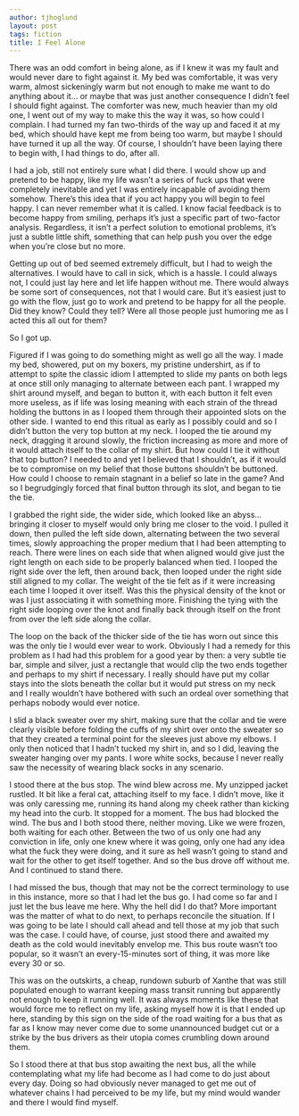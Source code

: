 ```yaml
---
author: tjhoglund
layout: post
tags: fiction
title: I Feel Alone
---
```


There was an odd comfort in being alone, as if I knew it was my fault and would
never dare to fight against it. My bed was comfortable, it was very warm, almost
sickeningly warm but not enough to make me want to do anything about it… or
maybe that was just another consequence I didn’t feel I should fight against.
The comforter was new, much heavier than my old one, I went out of my way to
make this the way it was, so how could I complain. I had turned my fan
two-thirds of the way up and faced it at my bed, which should have kept me from
being too warm, but maybe I should have turned it up all the way. Of course, I
shouldn’t have been laying there to begin with, I had things to do, after all.

I had a job, still not entirely sure what I did there. I would show up and
pretend to be happy, like my life wasn’t a series of fuck ups that were
completely inevitable and yet I was entirely incapable of avoiding them somehow.
There’s this idea that if you act happy you will begin to feel happy. I can
never remember what it is called. I know facial feedback is to become happy from
smiling, perhaps it’s just a specific part of two-factor analysis. Regardless,
it isn’t a perfect solution to emotional problems, it’s just a subtle little
shift, something that can help push you over the edge when you’re close but no
more.

Getting up out of bed seemed extremely difficult, but I had to weigh the
alternatives. I would have to call in sick, which is a hassle. I could always
not, I could just lay here and let life happen without me. There would always be
some sort of consequences, not that I would care. But it’s easiest just to go
with the flow, just go to work and pretend to be happy for all the people. Did
they know? Could they tell? Were all those people just humoring me as I acted
this all out for them?

So I got up.

Figured if I was going to do something might as well go all the way. I made my
bed, showered, put on my boxers, my pristine undershirt, as if to attempt to
spite the classic idiom I attempted to slide my pants on both legs at once still
only managing to alternate between each pant. I wrapped my shirt around myself,
and began to button it, with each button it felt even more useless, as if life
was losing meaning with each strain of the thread holding the buttons in as I
looped them through their appointed slots on the other side. I wanted to end
this ritual as early as I possibly could and so I didn’t button the very top
button at my neck. I looped the tie around my neck, dragging it around slowly,
the friction increasing as more and more of it would attach itself to the collar
of my shirt. But how could I tie it without that top button? I needed to and yet
I believed that I shouldn’t, as if it would be to compromise on my belief that
those buttons shouldn’t be buttoned. How could I choose to remain stagnant in a
belief so late in the game? And so I begrudgingly forced that final button
through its slot, and began to tie the tie.

I grabbed the right side, the wider side, which looked like an abyss… bringing
it closer to myself would only bring me closer to the void. I pulled it down,
then pulled the left side down, alternating between the two several times,
slowly approaching the proper medium that I had been attempting to reach. There
were lines on each side that when aligned would give just the right length on
each side to be properly balanced when tied. I looped the right side over the
left, then around back, then looped under the right side still aligned to my
collar. The weight of the tie felt as if it were increasing each time I looped
it over itself. Was this the physical density of the knot or was I just
associating it with something more. Finishing the tying with the right side
looping over the knot and finally back through itself on the front from over the
left side along the collar.

The loop on the back of the thicker side of the tie has worn out since this was
the only tie I would ever wear to work. Obviously I had a remedy for this
problem as I had had this problem for a good year by then: a very subtle tie
bar, simple and silver, just a rectangle that would clip the two ends together
and perhaps to my shirt if necessary. I really should have put my collar stays
into the slots beneath the collar but it would put stress on my neck and I
really wouldn’t have bothered with such an ordeal over something that perhaps
nobody would ever notice.

I slid a black sweater over my shirt, making sure that the collar and tie were
clearly visible before folding the cuffs of my shirt over onto the sweater so
that they created a terminal point for the sleeves just above my elbows. I only
then noticed that I hadn’t tucked my shirt in, and so I did, leaving the sweater
hanging over my pants. I wore white socks, because I never really saw the
necessity of wearing black socks in any scenario.

I stood there at the bus stop. The wind blew across me. My unzipped jacket
rustled. It bit like a feral cat, attaching itself to my face. I didn’t move,
like it was only caressing me, running its hand along my cheek rather than
kicking my head into the curb. It stopped for a moment. The bus had blocked the
wind. The bus and I both stood there, neither moving. Like we were frozen, both
waiting for each other. Between the two of us only one had any conviction in
life, only one knew where it was going, only one had any idea what the fuck they
were doing, and it sure as hell wasn’t going to stand and wait for the other to
get itself together. And so the bus drove off without me. And I continued to
stand there.

I had missed the bus, though that may not be the correct terminology to use in
this instance, more so that I had let the bus go. I had come so far and I just
let the bus leave me here. Why the hell did I do that? More important was the
matter of what to do next, to perhaps reconcile the situation. If I was going to
be late I should call ahead and tell those at my job that such was the case. I
could have, of course, just stood there and awaited my death as the cold would
inevitably envelop me. This bus route wasn’t too popular, so it wasn’t an
every-15-minutes sort of thing, it was more like every 30 or so.

This was on the outskirts, a cheap, rundown suburb of Xanthe that was still
populated enough to warrant keeping mass transit running but apparently not
enough to keep it running well. It was always moments like these that would
force me to reflect on my life, asking myself how it is that I ended up here,
standing by this sign on the side of the road waiting for a bus that as far as I
know may never come due to some unannounced budget cut or a strike by the bus
drivers as their utopia comes crumbling down around them.

So I stood there at that bus stop awaiting the next bus, all the while
contemplating what my life had become as I had come to do just about every day.
Doing so had obviously never managed to get me out of whatever chains I had
perceived to be my life, but my mind would wander and there I would find myself.
